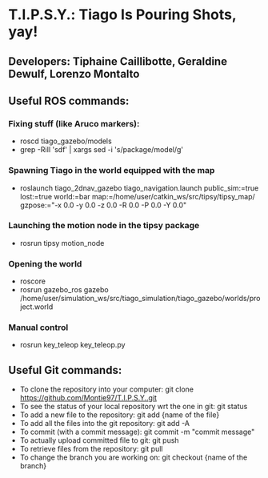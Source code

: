 # T.I.P.S.Y.: Tiago Is Pouring Shots, yay!
## Developers: Tiphaine Caillibotte, Geraldine Dewulf, Lorenzo Montalto
## Useful ROS commands:
### Fixing stuff (like Aruco markers):
- roscd tiago_gazebo/models
- grep -RiIl 'sdf' | xargs sed -i 's/package/model/g'
### Spawning Tiago in the world equipped with the map
- roslaunch tiago_2dnav_gazebo tiago_navigation.launch public_sim:=true lost:=true world:=bar map:=/home/user/catkin_ws/src/tipsy/tipsy_map/ gzpose:="-x 0.0  -y   0.0 -z  0.0   -R 0.0 -P 0.0 -Y  0.0"
### Launching the motion node in the tipsy package
- rosrun tipsy motion_node
### Opening the world
- roscore
- rosrun gazebo_ros gazebo /home/user/simulation_ws/src/tiago_simulation/tiago_gazebo/worlds/project.world
### Manual control
- rosrun key_teleop key_teleop.py
## Useful Git commands:
- To clone the repository into your computer: git clone https://github.com/Montie97/T.I.P.S.Y..git
- To see the status of your local repository wrt the one in git: git status
- To add a new file to the repository: git add {name of the file}
- To add all the files into the git repository: git add -A
- To commit (with a commit message): git commit -m "commit message"
- To actually upload committed file to git: git push
- To retrieve files from the repository: git pull
- To change the branch you are working on: git checkout {name of the branch}

